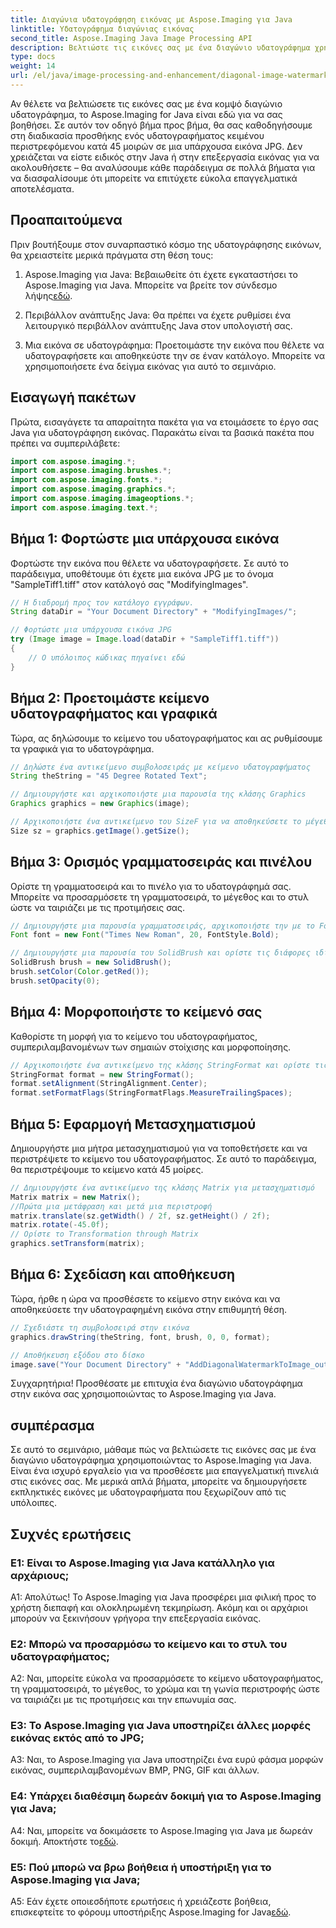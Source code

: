 ```yaml
---
title: Διαγώνια υδατογράφηση εικόνας με Aspose.Imaging για Java
linktitle: Υδατογράφημα διαγώνιας εικόνας
second_title: Aspose.Imaging Java Image Processing API
description: Βελτιώστε τις εικόνες σας με ένα διαγώνιο υδατογράφημα χρησιμοποιώντας το Aspose.Imaging για Java. Ακολουθήστε αυτόν τον οδηγό βήμα προς βήμα και δημιουργήστε εκπληκτικές υδατογραφημένες εικόνες χωρίς κόπο.
type: docs
weight: 14
url: /el/java/image-processing-and-enhancement/diagonal-image-watermarking/
---
```


Αν θέλετε να βελτιώσετε τις εικόνες σας με ένα κομψό διαγώνιο υδατογράφημα, το Aspose.Imaging for Java είναι εδώ για να σας βοηθήσει. Σε αυτόν τον οδηγό βήμα προς βήμα, θα σας καθοδηγήσουμε στη διαδικασία προσθήκης ενός υδατογραφήματος κειμένου περιστρεφόμενου κατά 45 μοιρών σε μια υπάρχουσα εικόνα JPG. Δεν χρειάζεται να είστε ειδικός στην Java ή στην επεξεργασία εικόνας για να ακολουθήσετε – θα αναλύσουμε κάθε παράδειγμα σε πολλά βήματα για να διασφαλίσουμε ότι μπορείτε να επιτύχετε εύκολα επαγγελματικά αποτελέσματα.

## Προαπαιτούμενα

Πριν βουτήξουμε στον συναρπαστικό κόσμο της υδατογράφησης εικόνων, θα χρειαστείτε μερικά πράγματα στη θέση τους:

1.  Aspose.Imaging για Java: Βεβαιωθείτε ότι έχετε εγκαταστήσει το Aspose.Imaging για Java. Μπορείτε να βρείτε τον σύνδεσμο λήψης[εδώ](https://releases.aspose.com/imaging/java/).

2. Περιβάλλον ανάπτυξης Java: Θα πρέπει να έχετε ρυθμίσει ένα λειτουργικό περιβάλλον ανάπτυξης Java στον υπολογιστή σας.

3. Μια εικόνα σε υδατογράφημα: Προετοιμάστε την εικόνα που θέλετε να υδατογραφήσετε και αποθηκεύστε την σε έναν κατάλογο. Μπορείτε να χρησιμοποιήσετε ένα δείγμα εικόνας για αυτό το σεμινάριο.

## Εισαγωγή πακέτων

Πρώτα, εισαγάγετε τα απαραίτητα πακέτα για να ετοιμάσετε το έργο σας Java για υδατογράφηση εικόνας. Παρακάτω είναι τα βασικά πακέτα που πρέπει να συμπεριλάβετε:

```java
import com.aspose.imaging.*;
import com.aspose.imaging.brushes.*;
import com.aspose.imaging.fonts.*;
import com.aspose.imaging.graphics.*;
import com.aspose.imaging.imageoptions.*;
import com.aspose.imaging.text.*;
```

## Βήμα 1: Φορτώστε μια υπάρχουσα εικόνα

Φορτώστε την εικόνα που θέλετε να υδατογραφήσετε. Σε αυτό το παράδειγμα, υποθέτουμε ότι έχετε μια εικόνα JPG με το όνομα "SampleTiff1.tiff" στον κατάλογό σας "ModifyingImages".

```java
// Η διαδρομή προς τον κατάλογο εγγράφων.
String dataDir = "Your Document Directory" + "ModifyingImages/";

// Φορτώστε μια υπάρχουσα εικόνα JPG
try (Image image = Image.load(dataDir + "SampleTiff1.tiff"))
{
    // Ο υπόλοιπος κώδικας πηγαίνει εδώ
}
```

## Βήμα 2: Προετοιμάστε κείμενο υδατογραφήματος και γραφικά

Τώρα, ας δηλώσουμε το κείμενο του υδατογραφήματος και ας ρυθμίσουμε τα γραφικά για το υδατογράφημα.

```java
// Δηλώστε ένα αντικείμενο συμβολοσειράς με κείμενο υδατογραφήματος
String theString = "45 Degree Rotated Text";

// Δημιουργήστε και αρχικοποιήστε μια παρουσία της κλάσης Graphics
Graphics graphics = new Graphics(image);

// Αρχικοποιήστε ένα αντικείμενο του SizeF για να αποθηκεύσετε το μέγεθος της εικόνας
Size sz = graphics.getImage().getSize();
```

## Βήμα 3: Ορισμός γραμματοσειράς και πινέλου

Ορίστε τη γραμματοσειρά και το πινέλο για το υδατογράφημά σας. Μπορείτε να προσαρμόσετε τη γραμματοσειρά, το μέγεθος και το στυλ ώστε να ταιριάζει με τις προτιμήσεις σας.

```java
// Δημιουργήστε μια παρουσία γραμματοσειράς, αρχικοποιήστε την με το Font Face, Size and Style
Font font = new Font("Times New Roman", 20, FontStyle.Bold);

// Δημιουργήστε μια παρουσία του SolidBrush και ορίστε τις διάφορες ιδιότητές του
SolidBrush brush = new SolidBrush();
brush.setColor(Color.getRed());
brush.setOpacity(0);
```

## Βήμα 4: Μορφοποιήστε το κείμενό σας

Καθορίστε τη μορφή για το κείμενο του υδατογραφήματος, συμπεριλαμβανομένων των σημαιών στοίχισης και μορφοποίησης.

```java
// Αρχικοποιήστε ένα αντικείμενο της κλάσης StringFormat και ορίστε τις διάφορες ιδιότητές του
StringFormat format = new StringFormat();
format.setAlignment(StringAlignment.Center);
format.setFormatFlags(StringFormatFlags.MeasureTrailingSpaces);
```

## Βήμα 5: Εφαρμογή Μετασχηματισμού

Δημιουργήστε μια μήτρα μετασχηματισμού για να τοποθετήσετε και να περιστρέψετε το κείμενο του υδατογραφήματος. Σε αυτό το παράδειγμα, θα περιστρέψουμε το κείμενο κατά 45 μοίρες.

```java
// Δημιουργήστε ένα αντικείμενο της κλάσης Matrix για μετασχηματισμό
Matrix matrix = new Matrix();
//Πρώτα μια μετάφραση και μετά μια περιστροφή
matrix.translate(sz.getWidth() / 2f, sz.getHeight() / 2f);
matrix.rotate(-45.0f);
// Ορίστε το Transformation through Matrix
graphics.setTransform(matrix);
```

## Βήμα 6: Σχεδίαση και αποθήκευση

Τώρα, ήρθε η ώρα να προσθέσετε το κείμενο στην εικόνα και να αποθηκεύσετε την υδατογραφημένη εικόνα στην επιθυμητή θέση.

```java
// Σχεδιάστε τη συμβολοσειρά στην εικόνα
graphics.drawString(theString, font, brush, 0, 0, format);

// Αποθήκευση εξόδου στο δίσκο
image.save("Your Document Directory" + "AddDiagonalWatermarkToImage_out.jpg");
```

Συγχαρητήρια! Προσθέσατε με επιτυχία ένα διαγώνιο υδατογράφημα στην εικόνα σας χρησιμοποιώντας το Aspose.Imaging για Java.

## συμπέρασμα

Σε αυτό το σεμινάριο, μάθαμε πώς να βελτιώσετε τις εικόνες σας με ένα διαγώνιο υδατογράφημα χρησιμοποιώντας το Aspose.Imaging για Java. Είναι ένα ισχυρό εργαλείο για να προσθέσετε μια επαγγελματική πινελιά στις εικόνες σας. Με μερικά απλά βήματα, μπορείτε να δημιουργήσετε εκπληκτικές εικόνες με υδατογραφήματα που ξεχωρίζουν από τις υπόλοιπες.

## Συχνές ερωτήσεις

### Ε1: Είναι το Aspose.Imaging για Java κατάλληλο για αρχάριους;

Α1: Απολύτως! Το Aspose.Imaging για Java προσφέρει μια φιλική προς το χρήστη διεπαφή και ολοκληρωμένη τεκμηρίωση. Ακόμη και οι αρχάριοι μπορούν να ξεκινήσουν γρήγορα την επεξεργασία εικόνας.

### Ε2: Μπορώ να προσαρμόσω το κείμενο και το στυλ του υδατογραφήματος;

A2: Ναι, μπορείτε εύκολα να προσαρμόσετε το κείμενο υδατογραφήματος, τη γραμματοσειρά, το μέγεθος, το χρώμα και τη γωνία περιστροφής ώστε να ταιριάζει με τις προτιμήσεις και την επωνυμία σας.

### Ε3: Το Aspose.Imaging για Java υποστηρίζει άλλες μορφές εικόνας εκτός από το JPG;

A3: Ναι, το Aspose.Imaging για Java υποστηρίζει ένα ευρύ φάσμα μορφών εικόνας, συμπεριλαμβανομένων BMP, PNG, GIF και άλλων.

### Ε4: Υπάρχει διαθέσιμη δωρεάν δοκιμή για το Aspose.Imaging για Java;

 A4: Ναι, μπορείτε να δοκιμάσετε το Aspose.Imaging για Java με δωρεάν δοκιμή. Αποκτήστε το[εδώ](https://releases.aspose.com/).

### Ε5: Πού μπορώ να βρω βοήθεια ή υποστήριξη για το Aspose.Imaging για Java;

 A5: Εάν έχετε οποιεσδήποτε ερωτήσεις ή χρειάζεστε βοήθεια, επισκεφτείτε το φόρουμ υποστήριξης Aspose.Imaging for Java[εδώ](https://forum.aspose.com/).
